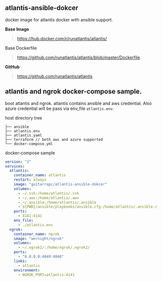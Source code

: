 ## atlantis-ansible-dokcer

docker image for atlantis docker with ansible support.

**Base Image**

> https://hub.docker.com/r/runatlantis/atlantis/

Base Dockerfile

> https://github.com/runatlantis/atlantis/blob/master/Dockerfile

**GitHub**

> https://github.com/runatlantis/atlantis

## atlantis and ngrok docker-compose sample.

boot atlantis and ngrok.
atlantis contains ansible and aws credential.
Also azure credential will be pass via env_file `atlantis.env`.

host directory tree

```
├── ansible
├── atlantis.env
├── atlantis.yaml
├── terraform // both aws and azure supported
└── docker-compose.yml
```

docker-compose sample

```docker-compose.yaml
version: "2"
services:
  atlantis:
    container_name: atlantis
    restart: always
    image: "guitarrapc/atlantis-ansible-dokcer"
    volumes:
      - ~/.ssh:/home/atlantis/.ssh
      - ~/.aws:/home/atlantis/.aws
      - ~/.ansible:/home/atlantis/.ansible
      - ${PWD}/ansible/playbooks/ansible.cfg:/home/atlantis/.ansible.cfg:rw
    ports:
      - 4141:4141
    env_file:
      - ./atlantis.env
  ngrok:
    container_name: ngrok
    image: "wernight/ngrok"
    volumes:
      - ~/.ngrok2/:/home/ngrok/.ngrok2/
    ports:
      - "0.0.0.0:4040:4040"
    links:
      - atlantis
    environment:
      - NGROK_PORT=atlantis:4141
```
